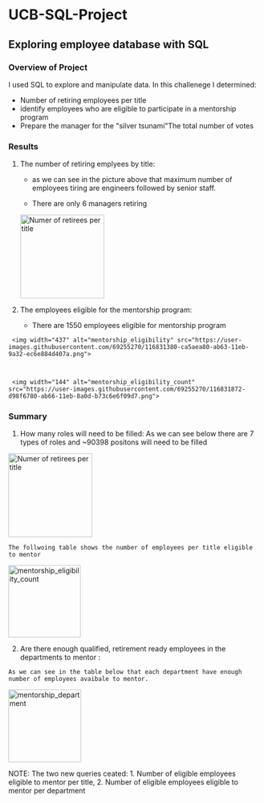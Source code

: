 # UCB-SQL-Project

## Exploring employee database with SQL

### Overview of Project
I used SQL to explore and manipulate data. In this challenege I determined:

  -   Number of retiring employees per title
  -   identify employees who are eligible to participate in a mentorship program
  -   Prepare the manager for the "silver tsunami"The total number of votes

### Results
  1. The number of retiring emplyees by title:
      - as we can see in the picture above that maximum number of employees tiring are engineers followed by senior staff.  
      
       - There are only 6 managers retiring 
    
      <img width="167" alt="Numer of retirees per title" src="https://user-images.githubusercontent.com/69255270/116833109-41947c80-ab6c-11eb-96a0-5d0eae816697.png">

        
     
  
  2.  The employees eligible for the mentorship program:

      - There are 1550 employees eligible for mentorship program
     
     <img width="437" alt="mentorship_eligibility" src="https://user-images.githubusercontent.com/69255270/116831380-ca5aea80-ab63-11eb-9a32-ec6e884d407a.png">
     
     
     
     <img width="144" alt="mentorship_eligibility_count" src="https://user-images.githubusercontent.com/69255270/116831872-d98f6780-ab66-11eb-8a0d-b73c6e6f09d7.png">
     
    

### Summary
  1. How many roles will need to be filled: 
      As we can see below there are 7 types of roles and ~90398 positons will need to be filled 
   
   <img width="167" alt="Numer of retirees per title" src="https://user-images.githubusercontent.com/69255270/116831068-1c9b0c00-ab62-11eb-8a20-aba25079a1e6.png">
  
    The follwoing table shows the number of employees per title eligible to mentor 
  <img width="144" alt="mentorship_eligibility_count" src="https://user-images.githubusercontent.com/69255270/116831872-d98f6780-ab66-11eb-8a0d-b73c6e6f09d7.png">
   
      
  2.  Are there enough qualified, retirement ready employees in the departments to mentor : 
  
    As we can see in the table below that each department have enough number of employees avaibale to mentor. 
  
  <img width="145" alt="mentorship_department" src="https://user-images.githubusercontent.com/69255270/116832536-1577fc00-ab6a-11eb-8eff-7b70e12097e9.png">
  
  
 NOTE:  The two new queries ceated: 1. Number of eligible employees eligible to mentor per title, 2. Number of eligible employees eligible to mentor per department
